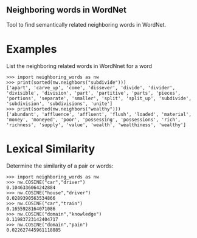 ## Neighboring words in WordNet
Tool to find semantically related neighboring words in WordNet.

# Examples
List the neighboring related words in WordNnet for a word

```
>>> import neighboring_words as nw
>>> print(sorted(nw.neighbors("subdivide")))
['apart', 'carve_up', 'come', 'dissever', 'divide', 'divider', 'divisible', 'division', 'part', 'partitive', 'parts', 'pieces', 'portions', 'separate', 'smaller', 'split', 'split_up', 'subdivide', 'subdivision', 'subdivisions', 'unite']
>>> print(sorted(nw.neighbors("wealthy")))
['abundant', 'affluence', 'affluent', 'flush', 'loaded', 'material', 'money', 'moneyed', 'poor', 'possessing', 'possessions', 'rich', 'richness', 'supply', 'value', 'wealth', 'wealthiness', 'wealthy']
```
# Lexical Similarity

Determine the similarity of a pair or words:
```
>>> import neighboring_words as nw
>>> nw.COSINE("car","driver")
0.1046336064242884
>>> nw.COSINE("house","driver")
0.0289390563534866
>>> nw.COSINE("car","train")
0.1655928164071086
>>> nw.COSINE("domain","knowledge")
0.11983723142404717
>>> nw.COSINE("domain","pain")
0.022627445961118885
```

